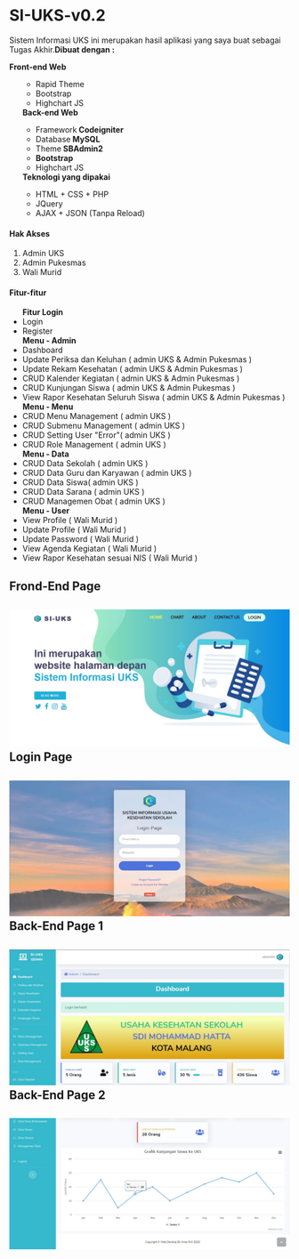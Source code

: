 <body>
<h1> SI-UKS-v0.2 </h1>
<p>Sistem Informasi UKS ini merupakan hasil aplikasi yang saya buat sebagai Tugas Akhir.<strong>Dibuat dengan :</strong></p>
    <strong>Front-end Web</strong>
    <ol>
        <ul>
            <li>Rapid Theme</li>
            <li>Bootstrap</li>
            <li>Highchart JS</li>
        </ul>
        <strong>Back-end Web</strong>
        <ul>
            <li>Framework<strong> Codeigniter</strong></li>
            <li>Database<strong> MySQL</strong></li>
            <li>Theme<strong> SBAdmin2</strong></li>
            <li><strong>Bootstrap</strong></li>
            <li>Highchart JS</li>
        </ul>
      <strong>Teknologi yang dipakai</strong>
        <ul>
            <li>HTML + CSS + PHP</li>
            <li>JQuery</li>
            <li>AJAX + JSON (Tanpa Reload)</li> 
        </ul>
    </ol>
  <h4>Hak Akses</h4>
    <ol>
        <li>Admin UKS</li>
        <li>Admin Pukesmas</li>
        <li>Wali Murid</li>
    </ol>
  <h4>Fitur-fitur</h4>
    <ul>
        <strong>Fitur Login</strong>
        <li>Login</li>
        <li>Register</li>
        <strong>Menu - Admin</strong>
        <li>Dashboard</li>
        <li>Update Periksa dan Keluhan ( admin UKS & Admin Pukesmas )</li>
        <li>Update Rekam Kesehatan ( admin UKS & Admin Pukesmas )</li>
        <li>CRUD Kalender Kegiatan ( admin UKS & Admin Pukesmas )</li>
        <li>CRUD Kunjungan Siswa ( admin UKS & Admin Pukesmas )</li>
        <li>View Rapor Kesehatan Seluruh Siswa ( admin UKS & Admin Pukesmas )</li>
        <strong>Menu - Menu</strong>
        <li>CRUD Menu Management ( admin UKS )</li>
        <li>CRUD Submenu Management ( admin UKS )</li>
        <li>CRUD Setting User "Error"( admin UKS )</li>
        <li>CRUD Role Management ( admin UKS )</li>
        <strong>Menu - Data</strong>
        <li>CRUD Data Sekolah ( admin UKS )</li>
        <li>CRUD Data Guru dan Karyawan ( admin UKS )</li>
        <li>CRUD Data Siswa( admin UKS )</li>
        <li>CRUD Data Sarana ( admin UKS )</li>
        <li>CRUD Managemen Obat ( admin UKS )</li>
        <strong>Menu - User</strong>
        <li>View Profile ( Wali Murid )</li>
        <li>Update Profile ( Wali Murid )</li>
        <li>Update Password ( Wali Murid )</li>
        <li>View Agenda Kegiatan ( Wali Murid )</li>
        <li>View Rapor Kesehatan sesuai NIS ( Wali Murid )</li>
    </ul>
    <h2>Frond-End Page<h2>
        <img src="image/front-end_page.jpg")
             <h2>Login Page<h2>
        <img src="image/login-page.jpg")
             <h2>Back-End Page 1<h2>
        <img src="image/back-end_page1.jpg")
             <h2>Back-End Page 2<h2>
         <img src="image/back-end_page2.jpg")
    </body>

